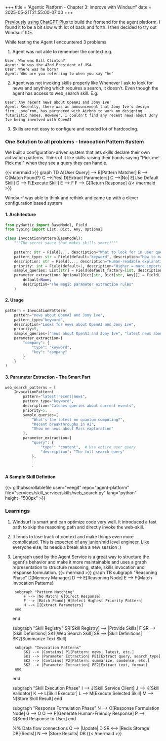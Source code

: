 +++
title = 'Agentic Platform - Chapter 3: Improve with Windsurf'
date = 2025-05-21T21:55:00-07:00
+++

[Previously using ChatGPT Plus]([articles/playing-with-chatpgpt-coding) to build the frontend for the agent platform, I found it to be a bit slow with lot of back and forth. I then decided to try out Windsurf IDE.

While testing the Agent I encountered 3 problems
1. Agent was not able to remember the context e.g.
```
User: Who was Bill Clinton?
Agent: He was the 42nd President of USA
User: Where was he born?
Agent: Who are you referring to when you say "he"
```
2. Agent was not invoking skills properly like Whenever I ask to look for news and anything which requires a search, it doesn't. Even though the agent has access to web_search skill. E.g.
```
User: Any recent news about OpenAI and Jony Ive
Agent: Recently, there was an announcement that Jony Ive's design firm, LoveFrom, has partnered with Airbnb to work on designing futuristic homes. However, I couldn't find any recent news about Jony Ive being involved with OpenAI
```
3. Skills are not easy to configure and needed lot of hardcoding.

### One Solution to all problems - Invocation Pattern System
We built a configuration-driven system that lets skills declare their own activation patterns. Think of it like skills raising their hands saying "Pick me! Pick me!" when they see a query they can handle.

{{< mermaid >}}
graph TD
    A[User Query] --> B[Pattern Matcher]
    B --> C{Match Found?}
    C -->|Yes| D[Extract Parameters]
    C -->|No| E[Use Default Skill]
    D --> F[Execute Skill]
    E --> F
    F --> G[Return Response]
{{< /mermaid >}}

Windsurf was able to think and rethink and came up with a clever configuration based system

#### 1. Architecture
````Python
from pydantic import BaseModel, Field
from typing import List, Dict, Any, Optional

class InvocationPattern(BaseModel):
    """The secret sauce that makes skills smart!"""
    
    pattern: str = Field(..., description="What to look for in user queries")
    pattern_type: str = Field(default="keyword", description="How to match: 'keyword', 'regex', 'startswith', 'contains'")
    description: str = Field(..., description="Human-readable explanation")
    priority: int = Field(default=1, description="Higher = more important (1-10 scale)")
    sample_queries: List[str] = Field(default_factory=list, description="Example queries that trigger this pattern")
    parameter_extraction: Optional[Dict[str, Dict[str, Any]]] = Field(
        default=None, 
        description="The magic parameter extraction rules"
    )
````

#### 2. Usage
```Python
pattern = InvocationPattern(
    pattern="news about OpenAI and Jony Ive",
    pattern_type="keyword",
    description="Looks for news about OpenAI and Jony Ive",
    priority=5,
    sample_queries=["news about OpenAI and Jony Ive", "latest news about OpenAI and Jony Ive"],
    parameter_extraction={
        "company": {
            "type": "keyword",
            "key": "company"
        }
    }
)
```

#### 3. Parameter Extraction - The Smart Part
```Python
web_search_patterns = [
    InvocationPattern(
        pattern="latest|recent|news",
        pattern_type="keyword",
        description="Catches queries about current events",
        priority=5,
        sample_queries=[
            "What's the latest on quantum computing?",
            "Recent breakthroughs in AI",
            "Show me news about Mars exploration"
        ],
        parameter_extraction={
            "query": {
                "type": "content",  # Use entire user query
                "description": "The full search query"
            },
            .
            .
```

#### A Sample Skill Defintion

{{< githubscrollablefile user="veegit" repo="agent-platform" file="services/skill_service/skills/web_search.py" lang="python" height="500px" >}}

### Learnings
1. Windsurf is smart and can optimize code very well. It introduced a fast path to skip the reasoning path and directly invoke the web-skill. 
2. It tends to lose track of context and make things even more complicated. This is expected of any junior/mid level engineer. Like everyone else, its needs a break aka a new session :)
3. Langraph used by the Agent Service is a great way to structure the agent's behavior and make it more maintainable and uses a graph representation to structure reasoning, state, skills invocation and response formulation.
{{< mermaid >}}
graph TB
    subgraph "Reasoning Phase"
        D[Memory Manager]
        D --> E[Reasoning Node]
        E --> F{Match Invocation Patterns}

        subgraph "Pattern Matching"
            F --> |No Match| G[Direct Response]
            F --> |Match Found| H[Select Highest Priority Pattern]
            H --> I[Extract Parameters]
        end
    end

    subgraph "Skill Registry"
        SR[Skill Registry] --> |Provide Skills| F
        SR --> |Skill Definitions| SK1[Web Search Skill]
        SR --> |Skill Definitions| SK2[Summarize Text Skill]
        
        subgraph "Invocation Patterns" 
            SK1 --> |Contains| P1[Pattern: news, latest, etc.]
            SK1 --> |Parameter Extraction| PE1[Extract query, search_type]
            SK2 --> |Contains| P2[Pattern: summarize, condense, etc.]
            SK2 --> |Parameter Extraction| PE2[Extract text, format]
        end
    end

    subgraph "Skill Execution Phase"
        I --> J[Skill Service Client]
        J --> K[Skill Validator]
        K --> L[Skill Executor]
        L --> M[Execute Selected Skill]
        M --> N[Store Skill Result]
    end

    subgraph "Response Formulation Phase"
        N --> O[Response Formulation Node]
        G --> O
        O --> P[Generate Human-Friendly Response]
        P --> Q[Send Response to User]
    end

    %% Data flow connections
    Q --> |Update| D
    SR <--> |Redis Storage| DB[(Redis)]
    N --> |Store Results| DB
{{< /mermaid >}}
